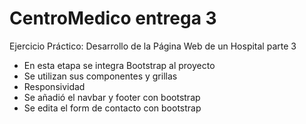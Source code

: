 # CentroMedico entrega 3
Ejercicio Práctico: Desarrollo de la Página Web de un Hospital parte 3
- En esta etapa se integra  Bootstrap al proyecto
- Se utilizan sus componentes y grillas
- Responsividad
- Se añadió el navbar y footer con bootstrap
- Se edita el form de contacto con bootstrap
